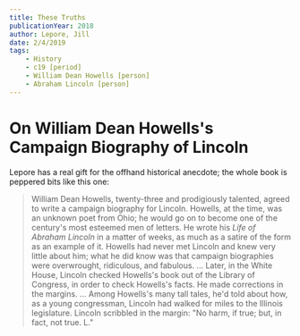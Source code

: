```yaml
---
title: These Truths
publicationYear: 2018
author: Lepore, Jill
date: 2/4/2019
tags:
    - History
    - c19 [period]
    - William Dean Howells [person]
    - Abraham Lincoln [person]
---
```


# On William Dean Howells's Campaign Biography of Lincoln

Lepore has a real gift for the offhand historical anecdote; the whole book is peppered bits like this one:

> William Dean Howells, twenty-three and prodigiously talented, agreed to write a campaign biography for Lincoln. Howells, at the time, was an unknown poet from Ohio; he would go on to become one of the century's most esteemed men of letters. He wrote his _Life of Abraham Lincoln_ in a matter of weeks, as much as a satire of the form as an example of it. Howells had never met Lincoln and knew very little about him; what he did know was that campaign biographies were overwrought, ridiculous, and fabulous. ... Later, in the White House, Lincoln checked Howells's book out of the Library of Congress, in order to check Howells's facts. He made corrections in the margins. ... Among Howells's many tall tales, he'd told about how, as a young congressman, Lincoln had walked for miles to the Illinois legislature. Lincoln scribbled in the margin: "No harm, if true; but, in fact, not true. L."
